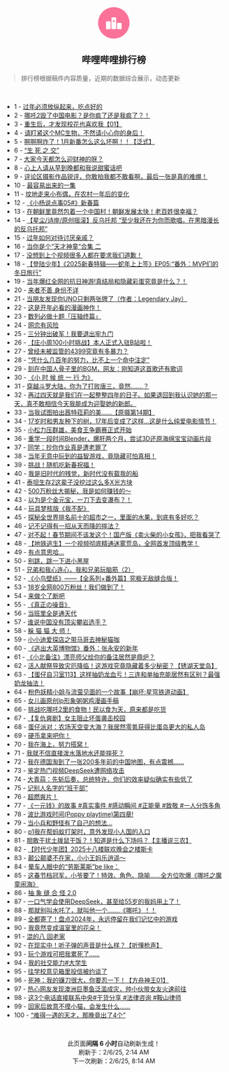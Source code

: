 <div align="center">
    <img src="./assets/icon_rank.png" alt="logo" />
    <h2>哔哩哔哩排行榜</h>
</div>

> 排行榜根据稿件内容质量，近期的数据综合展示，动态更新

<br />

<ul><li><span>1 - <a href=https://www.bilibili.com/BV13oP9euExN target=_blank>过年必须放纵起来，吃点好的</a></span></li><li><span>2 - <a href=https://www.bilibili.com/BV1rDPDe1E69 target=_blank>哪吒2毁了中国电影？是你疯了还是我疯了？！</a></span></li><li><span>3 - <a href=https://www.bilibili.com/BV18oFBeEEXP target=_blank>重生后，才发现校花也喜欢我【01】</a></span></li><li><span>4 - <a href=https://www.bilibili.com/BV1LgPdeEEyu target=_blank>请盯紧这个MC生物，不然请小心你的身后！</a></span></li><li><span>5 - <a href=https://www.bilibili.com/BV11hFkeQEJE target=_blank>啊啊啊炸了！1月新番怎么这么坏啊！！【泛式】</a></span></li><li><span>6 - <a href=https://www.bilibili.com/BV1SBPCe6ENp target=_blank>“生&nbsp;死&nbsp;之&nbsp;交”</a></span></li><li><span>7 - <a href=https://www.bilibili.com/BV11GFCe9ETf target=_blank>大家今天都怎么迎财神的呀？</a></span></li><li><span>8 - <a href=https://www.bilibili.com/BV1oLF2eEEiK target=_blank>心上人请从早到晚都和我说甜蜜话吧</a></span></li><li><span>9 - <a href=https://www.bilibili.com/BV1ybF6eLEEH target=_blank>评论区摄影作品锐评，你敢拍我都不敢看啊，最后一张是真的难绷！</a></span></li><li><span>10 - <a href=https://www.bilibili.com/BV12VFeewELG target=_blank>最容易出来的一集</a></span></li><li><span>11 - <a href=https://www.bilibili.com/BV1P8P9eoEwh target=_blank>坟地走来小布偶，在农村一年后的变化</a></span></li><li><span>12 - <a href=https://www.bilibili.com/BV1rpfUYbEeA target=_blank>《小杨说点事05#》新春篇</a></span></li><li><span>13 - <a href=https://www.bilibili.com/BV1qQFkeMEA9 target=_blank>在朝鲜里竟然包着一个中国村！朝鲜发展太快！老百姓很幸福？</a></span></li><li><span>14 - <a href=https://www.bilibili.com/BV1CVPoeNEq4 target=_blank>【星尘/诗岸/原创摇滚】反乌托邦&nbsp;“至少我还在为你而歌唱，在黑暗漫长的反乌托邦”</a></span></li><li><span>15 - <a href=https://www.bilibili.com/BV1NqFye4E2g target=_blank>过年如何对待讨厌亲戚？</a></span></li><li><span>16 - <a href=https://www.bilibili.com/BV1qHPXeVE9K target=_blank>当你是个“天才神童”合集&nbsp;二</a></span></li><li><span>17 - <a href=https://www.bilibili.com/BV1NXFCe4EfH target=_blank>没想到上个视频很多人都在要求我们道歉！</a></span></li><li><span>18 - <a href=https://www.bilibili.com/BV1M5FfeBEEk target=_blank>【登陆少年】《2025新春特辑——蛇年上上签》EP05:“番外：MVP们的冬日旅行”</a></span></li><li><span>19 - <a href=https://www.bilibili.com/BV1sQPRehEnA target=_blank>当年爆红全网的抗日神游!真结局和隐藏彩蛋究竟是什么？！</a></span></li><li><span>20 - <a href=https://www.bilibili.com/BV18QNAeYEaZ target=_blank>来者不善&nbsp;身份不详</a></span></li><li><span>21 - <a href=https://www.bilibili.com/BV1YQF6e8E3z target=_blank>当朋友发现你UNO只剩两张牌了（作者：Legendary&nbsp;Jay）</a></span></li><li><span>22 - <a href=https://www.bilibili.com/BV12ENce7E75 target=_blank>这是开年必看的漫画神作！</a></span></li><li><span>23 - <a href=https://www.bilibili.com/BV15DP9eVEkL target=_blank>数列必做十题「压轴终篇」</a></span></li><li><span>24 - <a href=https://www.bilibili.com/BV1ybFBeqETa target=_blank>网恋有风险</a></span></li><li><span>25 - <a href=https://www.bilibili.com/BV1SiPRerEfA target=_blank>三分钟出破军！我要退出牢九门</a></span></li><li><span>26 - <a href=https://www.bilibili.com/BV1s7FCenEMw target=_blank>【庄小周100小时挑战】本人正式入驻B站啦！</a></span></li><li><span>27 - <a href=https://www.bilibili.com/BV1zEPXeLETd target=_blank>曾经未被监管的4399究竟有多暴力？</a></span></li><li><span>28 - <a href=https://www.bilibili.com/BV1tMFCe4EZr target=_blank>&quot;凭什么几百年的努力，比不上一个命中注定”</a></span></li><li><span>29 - <a href=https://www.bilibili.com/BV1qSFkezE6Z target=_blank>刻在中国人骨子里的BGM，网友：刚知道这首歌还有歌词</a></span></li><li><span>30 - <a href=https://www.bilibili.com/BV1AbfRYUEP5 target=_blank>《小&nbsp;时&nbsp;候&nbsp;统&nbsp;一&nbsp;行&nbsp;为》</a></span></li><li><span>31 - <a href=https://www.bilibili.com/BV1sUPReYEuP target=_blank>穿越斗罗大陆，你为了打败唐三，竟然.......？</a></span></li><li><span>32 - <a href=https://www.bilibili.com/BV1nXPDe5EuF target=_blank>再过四天就是我们在一起整整四年的日子。如果退回到我认识她的那一天，真不敢相信今天我能成为迎娶她的新郎。</a></span></li><li><span>33 - <a href=https://www.bilibili.com/BV1oUFkegEAJ target=_blank>当我试图拍出茜特菈莉的美……【原摄第14期】</a></span></li><li><span>34 - <a href=https://www.bilibili.com/BV1vjFHerEcn target=_blank>17岁时和男友种下的树，17年后变成了这样...这是什么纯爱电影情节！</a></span></li><li><span>35 - <a href=https://www.bilibili.com/BV1gkFrexEzp target=_blank>小松力压群雄，美食王争霸赛正式开始</a></span></li><li><span>36 - <a href=https://www.bilibili.com/BV1tXPfejExa target=_blank>重学一段时间Blender，爆肝两个月，尝试3D还原海绵宝宝动画片段</a></span></li><li><span>37 - <a href=https://www.bilibili.com/BV1nKFvedEKs target=_blank>同学：抄你作业真是遭老罪了</a></span></li><li><span>38 - <a href=https://www.bilibili.com/BV15SfnYTEhv target=_blank>当年无意中玩到的益智游戏，竟隐藏可怕真相！</a></span></li><li><span>39 - <a href=https://www.bilibili.com/BV1AmNwe7EDd target=_blank>挑战！随机吃新春祝福！</a></span></li><li><span>40 - <a href=https://www.bilibili.com/BV1Ref2YGE6q target=_blank>我是旧时代的残党，新时代没有载我的船</a></span></li><li><span>41 - <a href=https://www.bilibili.com/BV1vfFye3EWH target=_blank>泰坦生存2这辈子没挖过这么多X光方块</a></span></li><li><span>42 - <a href=https://www.bilibili.com/BV1zhNceuEXY target=_blank>500万粉丝大揭秘，我是如何赚钱的～</a></span></li><li><span>43 - <a href=https://www.bilibili.com/BV1eDF6ecEWQ target=_blank>以为是个金元宝，一刀下去变瀑布？！</a></span></li><li><span>44 - <a href=https://www.bilibili.com/BV16rF6eTE5F target=_blank>玩具梦核版《我不配》</a></span></li><li><span>45 - <a href=https://www.bilibili.com/BV12TPoeuEGs target=_blank>探秘全世界排名前十的超市之一，里面的水果，到底有多好吃？</a></span></li><li><span>46 - <a href=https://www.bilibili.com/BV1SqFDeSEzX target=_blank>记不记得有一招从天而降的摔法？</a></span></li><li><span>47 - <a href=https://www.bilibili.com/BV1AYP9eREKf target=_blank>对不起！春节期间不该发这个！国产版《卖火柴的小女孩》，把我看哭了</a></span></li><li><span>48 - <a href=https://www.bilibili.com/BV1QsFyeeEgs target=_blank>【地铁逃生】一个视频彻底精通迷雾荒岛，全网首发顶级教学！</a></span></li><li><span>49 - <a href=https://www.bilibili.com/BV1BtPoeREFW target=_blank>有点意思哈…</a></span></li><li><span>50 - <a href=https://www.bilibili.com/BV1yaF6eVEhW target=_blank>别跳，跳一下进小黑屋</a></span></li><li><span>51 - <a href=https://www.bilibili.com/BV1wafnYUE9A target=_blank>兄弟和我心连心，我和兄弟玩脑筋（2）</a></span></li><li><span>52 - <a href=https://www.bilibili.com/BV13bNwe8ERS target=_blank>《小鸟壁纸》——【全系列+番外篇】究极无敌缝合版！</a></span></li><li><span>53 - <a href=https://www.bilibili.com/BV1JJFre3EBP target=_blank>18岁全网800万粉丝！我们做到了！</a></span></li><li><span>54 - <a href=https://www.bilibili.com/BV18vPXeeEAU target=_blank>来做个了断吧</a></span></li><li><span>55 - <a href=https://www.bilibili.com/BV1ddNFeAEox target=_blank>《真正の噪音》</a></span></li><li><span>56 - <a href=https://www.bilibili.com/BV1g1FCewEwT target=_blank>当班里全是通天代</a></span></li><li><span>57 - <a href=https://www.bilibili.com/BV1myPReKErW target=_blank>谁说中国没有顶尖攀岩选手？</a></span></li><li><span>58 - <a href=https://www.bilibili.com/BV1KPPReeEw8 target=_blank>躲&nbsp;猫&nbsp;猫&nbsp;大&nbsp;师！</a></span></li><li><span>59 - <a href=https://www.bilibili.com/BV15Yf5Y9EzA target=_blank>小小迪爱探店之带马哥去神秘猫咖</a></span></li><li><span>60 - <a href=https://www.bilibili.com/BV1yKPXeWEYD target=_blank>《逃出大英博物馆》番外：张永安的新年</a></span></li><li><span>61 - <a href=https://www.bilibili.com/BV1b3PBe9EpA target=_blank>《小北备注》漂亮师父给你的备注居然是鼎炉？</a></span></li><li><span>62 - <a href=https://www.bilibili.com/BV1maFyefE6y target=_blank>活人献祭导致灾厄降临！这游戏究竟隐藏着多少秘密？【锈湖天堂岛】</a></span></li><li><span>63 - <a href=https://www.bilibili.com/BV1TpPdegE9C target=_blank>【蛋仔自习室113】这样抽奶龙血亏！三连和单抽充能居然有区别？最强奶龙抽法！</a></span></li><li><span>64 - <a href=https://www.bilibili.com/BV18ePXeNE4A target=_blank>粉色妖精小姐与流萤见面的一个故事【崩坏:星穹铁道动画】</a></span></li><li><span>65 - <a href=https://www.bilibili.com/BV1gpffYuETo target=_blank>女儿画原创Ip形象粥粥鸡漫画手稿</a></span></li><li><span>66 - <a href=https://www.bilibili.com/BV1eRFkeKEMj target=_blank>挑战吃哪吒2里的食物！民以食为天，原来都是吃货</a></span></li><li><span>67 - <a href=https://www.bilibili.com/BV14MFreUEpa target=_blank>【复仇爽剧】女主阻止坏蛋袭击校园</a></span></li><li><span>68 - <a href=https://www.bilibili.com/BV11eFkeSEgd target=_blank>蛋仔派对：农场天空变大海？我居然零氪获得比蛋岛更大的私人岛</a></span></li><li><span>69 - <a href=https://www.bilibili.com/BV1yTPXeXEHh target=_blank>硬币拿来吧你！</a></span></li><li><span>70 - <a href=https://www.bilibili.com/BV1BhPfehEyn target=_blank>我在海上，努力搭窝！</a></span></li><li><span>71 - <a href=https://www.bilibili.com/BV1nyF9ekEVE target=_blank>我就不信直接泼水落地水还能摔死？</a></span></li><li><span>72 - <a href=https://www.bilibili.com/BV16CFkeCEaS target=_blank>我在德国淘到了一张200多年前的中国地图，有点震撼……</a></span></li><li><span>73 - <a href=https://www.bilibili.com/BV1t6PXecEcR target=_blank>鉴定热门视频DeepSeek遭网络攻击</a></span></li><li><span>74 - <a href=https://www.bilibili.com/BV1opPRenEtU target=_blank>大青蒜：先斩后奏，总统特许，你们的效率疑似确实有些低了</a></span></li><li><span>75 - <a href=https://www.bilibili.com/BV1hwFCehEuz target=_blank>记别人名字的“班干部”</a></span></li><li><span>76 - <a href=https://www.bilibili.com/BV1SnF6eDE4a target=_blank>超燃爽片！</a></span></li><li><span>77 - <a href=https://www.bilibili.com/BV14JFmevEja target=_blank>《一元钱》的故事&nbsp;#真实事件&nbsp;#感动瞬间&nbsp;#正能量&nbsp;#致敬&nbsp;#一人分饰多角</a></span></li><li><span>78 - <a href=https://www.bilibili.com/BV1pZFreLE9e target=_blank>波比游戏时间(Poppy&nbsp;playtime)第四章!</a></span></li><li><span>79 - <a href=https://www.bilibili.com/BV13PFeeuEF8 target=_blank>当小兵和野怪有了自己的想法...</a></span></li><li><span>80 - <a href=https://www.bilibili.com/BV1KiNweRE2g target=_blank>p1我在帮蚂蚁打架时，意外发现小人国的入口</a></span></li><li><span>81 - <a href=https://www.bilibili.com/BV1BQPqeqEy5 target=_blank>胆敢干扰土拨鼠干饭？！知道是什么下场吗？【主播说三农】</a></span></li><li><span>82 - <a href=https://www.bilibili.com/BV11PPXeREvE target=_blank>【时代少年团】2025十八楼联欢晚会之楼斯卡</a></span></li><li><span>83 - <a href=https://www.bilibili.com/BV1B1F6eeEKk target=_blank>颠公颠婆不在家，小小王妈乐逍遥～</a></span></li><li><span>84 - <a href=https://www.bilibili.com/BV1BBNAeGEzF target=_blank>晕车人眼中的“劳斯莱斯”be&nbsp;like：</a></span></li><li><span>85 - <a href=https://www.bilibili.com/BV1nVFzeqEfp target=_blank>这春节档冠军，小爷要了！特效、角色、隐喻……全方位吹爆《哪吒之魔童闹海》</a></span></li><li><span>86 - <a href=https://www.bilibili.com/BV1D4FyeAEqX target=_blank>抽&nbsp;象&nbsp;缝&nbsp;合&nbsp;怪&nbsp;2.0</a></span></li><li><span>87 - <a href=https://www.bilibili.com/BV1jhFCerEpV target=_blank>一口气学会使用DeepSeek，甚至给55岁的我妈用上了！</a></span></li><li><span>88 - <a href=https://www.bilibili.com/BV1uXFeeiEFo target=_blank>那就别叫水吒了，就叫他一个.......《哪吒》！！</a></span></li><li><span>89 - <a href=https://www.bilibili.com/BV17dPDeGEVM target=_blank>全都寄了！盘点2024年，永远停留在我们记忆中的游戏</a></span></li><li><span>90 - <a href=https://www.bilibili.com/BV1SnF6eDEiN target=_blank>我竟然变成温室里的花朵！</a></span></li><li><span>91 - <a href=https://www.bilibili.com/BV1CtFBeMEP1 target=_blank>混的八&nbsp;回老家</a></span></li><li><span>92 - <a href=https://www.bilibili.com/BV1z7PRe9ERh target=_blank>在现实中！听子弹的声音是什么样？【听懂枪声】</a></span></li><li><span>93 - <a href=https://www.bilibili.com/BV1NdF1eAEfB target=_blank>玩个游戏可把我累死了……</a></span></li><li><span>94 - <a href=https://www.bilibili.com/BV1HgFzezEQs target=_blank>我的社交能力#大学生</a></span></li><li><span>95 - <a href=https://www.bilibili.com/BV1ixPReEExC target=_blank>往学校意见箱里投信被约谈了</a></span></li><li><span>96 - <a href=https://www.bilibili.com/BV1L5FyeGE5C target=_blank>死神：我的镰刀很大，你要忍一下！【方舟神王01】</a></span></li><li><span>97 - <a href=https://www.bilibili.com/BV19EFyeBE5W target=_blank>热心网友发现澳洲巨墨鱼泛滥成灾，帅小伙带女友火速前往</a></span></li><li><span>98 - <a href=https://www.bilibili.com/BV1SFPReKES8 target=_blank>这3个电话直接联系中央#干货分享&nbsp;#法律咨询&nbsp;#鞍山律师</a></span></li><li><span>99 - <a href=https://www.bilibili.com/BV1xgFre7Eyi target=_blank>回家后故意不摸小猫，会发生什么……</a></span></li><li><span>100 - <a href=https://www.bilibili.com/BV1s6PDepE4v target=_blank>“难得一遇的天才，那晚竟出了4个”</a></span></li></ul>

<br />

<p align=center>此页面<strong>间隔 6 小时</strong>自动刷新生成！<br>刷新于：2/6/25, 2:14 AM<br>下一次刷新：2/6/25, 8:14 AM</p>
